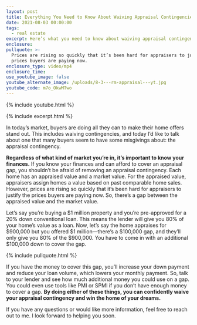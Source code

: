 ```yaml
---
layout: post
title: Everything You Need to Know About Waiving Appraisal Contingencies
date: 2021-08-03 00:00:00
tags:
  - real estate
excerpt: Here’s what you need to know about waiving appraisal contingencies.
enclosure:
pullquote: >-
  Prices are rising so quickly that it’s been hard for appraisers to justify the
  prices buyers are paying now.
enclosure_type: video/mp4
enclosure_time:
use_youtube_image: false
youtube_alternate_image: /uploads/8-3---rm-appraisal---yt.jpg
youtube_code: m7o_OkwMTwo
---
```

{% include youtube.html %}

{% include excerpt.html %}

In today’s market, buyers are doing all they can to make their home offers stand out. This includes waiving contingencies, and today I’d like to talk about one that many buyers seem to have some misgivings about: the appraisal contingency.

**Regardless of what kind of market you’re in, it’s important to know your finances.** If you know your finances and can afford to cover an appraisal gap, you shouldn’t be afraid of removing an appraisal contingency. Each home has an appraised value and a market value. For the appraised value, appraisers assign homes a value based on past comparable home sales. However, prices are rising so quickly that it’s been hard for appraisers to justify the prices buyers are paying now. So, there’s a gap between the appraised value and the market value.

Let’s say you’re buying a $1 million property and you’re pre-approved for a 20% down conventional loan. This means the lender will give you 80% of your home’s value as a loan. Now, let’s say the home appraises for $900,000 but you offered $1 million—there’s a $100,000 gap, and they’ll only give you 80% of the $900,000. You have to come in with an additional $100,000 down to cover the gap.

{% include pullquote.html %}

If you have the money to cover this gap, you’ll increase your down payment and reduce your loan volume, which lowers your monthly payment. So, talk to your lender and see how much additional money you could use on a gap. You could even use tools like PMI or SPMI if you don’t have enough money to cover a gap. **By doing either of these things, you can confidently waive your appraisal contingency and win the home of your dreams.**

If you have any questions or would like more information, feel free to reach out to me. I look forward to helping you soon.
